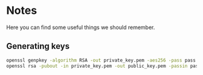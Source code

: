 # Notes

Here you can find some useful things we should remember.

## Generating keys

```bash
openssl genpkey -algorithm RSA -out private_key.pem -aes256 -pass pass:vulsy -pkeyopt rsa_keygen_bits:4096
openssl rsa -pubout -in private_key.pem -out public_key.pem -passin pass:vulsy
```
